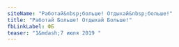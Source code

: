 ```yaml
---
siteName: "Работай&nbsp;больше! Отдыхай&nbsp;больше!"
title: "Работай Больше! Отдыхай Больше!"
fbLinkLabel: ФБ
teaser: "1&mdash;7 июля 2019 "
---
```

